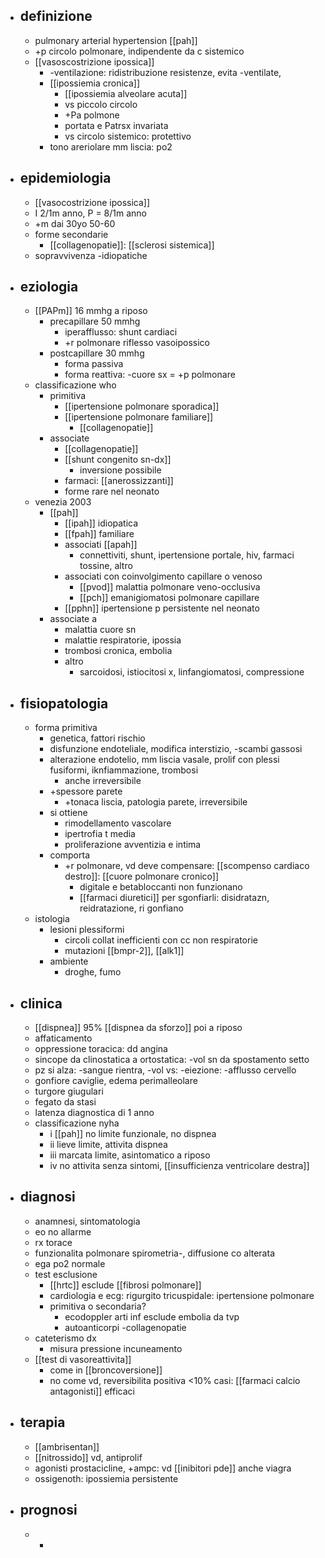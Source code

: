 - ## definizione
	- pulmonary arterial hypertension [[pah]]
	- +p circolo polmonare, indipendente da c sistemico
	- [[vasoscostrizione ipossica]]
		- -ventilazione: ridistribuzione resistenze, evita -ventilate, 
		- [[ipossiemia cronica]]
			- [[ipossiemia alveolare acuta]]
			- vs piccolo circolo
			- +Pa polmone
			- portata e Patrsx invariata
			- vs circolo sistemico: protettivo
		- tono areriolare mm liscia: po2
- ## epidemiologia
	- [[vasocostrizione ipossica]]
	- I 2/1m anno, P = 8/1m anno
	- +m dai 30yo 50-60
	- forme secondarie
		- [[collagenopatie]]: [[sclerosi sistemica]]
	- sopravvivenza -idiopatiche
- ## eziologia
	- [[PAPm]] 16 mmhg a riposo
		- precapillare 50 mmhg
			- iperafflusso: shunt cardiaci
			- +r polmonare riflesso vasoipossico
		- postcapillare 30 mmhg
			- forma passiva
			- forma reattiva: -cuore sx = +p polmonare
	- classificazione who
		- primitiva
			- [[ipertensione polmonare sporadica]]
			- [[ipertensione polmonare familiare]]
				- [[collagenopatie]]
		- associate
			- [[collagenopatie]]
			- [[shunt congenito sn-dx]]
				- inversione possibile
			- farmaci: [[anerossizzanti]]
			- forme rare nel neonato
	- venezia 2003
		- [[pah]]
			- [[ipah]] idiopatica
			- [[fpah]] familiare
			- associati [[apah]]
				- connettiviti, shunt, ipertensione portale, hiv, farmaci tossine, altro
			- associati con coinvolgimento capillare o venoso
				- [[pvod]] malattia polmonare veno-occlusiva
				- [[pch]] emanigiomatosi polmonare capillare
			- [[pphn]] ipertensione p persistente nel neonato
		- associate a
			- malattia cuore sn
			- malattie respiratorie, ipossia
			- trombosi cronica, embolia
			- altro
				- sarcoidosi, istiocitosi x, linfangiomatosi, compressione
- ## fisiopatologia
	- forma primitiva
		- genetica, fattori rischio
		- disfunzione endoteliale, modifica interstizio, -scambi gassosi
		- alterazione endotelio, mm liscia vasale, prolif con plessi fusiformi, iknfiammazione, trombosi
			- anche irreversibile
		- +spessore parete
			- +tonaca liscia, patologia parete, irreversibile
		- si ottiene
			- rimodellamento vascolare
			- ipertrofia t media
			- proliferazione avventizia e intima
		- comporta
			- +r polmonare, vd deve compensare: [[scompenso cardiaco destro]]: [[cuore polmonare cronico]]
				- digitale e betabloccanti non funzionano
				- [[farmaci diuretici]] per sgonfiarli: disidratazn, reidratazione, ri gonfiano
	- istologia
		- lesioni plessiformi
			- circoli collat inefficienti con cc non respiratorie
			- mutazioni [[bmpr-2]], [[alk1]]
		- ambiente
			- droghe, fumo
- ## clinica
	- [[dispnea]] 95% [[dispnea da sforzo]] poi a riposo
	- affaticamento
	- oppressione toracica: dd angina
	- sincope da clinostatica a ortostatica: -vol sn da spostamento setto
	- pz si alza: -sangue rientra, -vol vs: -eiezione: -afflusso cervello
	- gonfiore caviglie, edema perimalleolare
	- turgore giugulari
	- fegato da stasi
	- latenza diagnostica di 1 anno
	- classificazione nyha
		- i [[pah]] no limite funzionale, no dispnea
		- ii lieve limite, attivita dispnea
		- iii marcata limite, asintomatico a riposo
		- iv no attivita senza sintomi, [[insufficienza ventricolare destra]]
- ## diagnosi
	- anamnesi, sintomatologia
	- eo no allarme
	- rx torace
	- funzionalita polmonare spirometria-, diffusione co alterata
	- ega po2 normale
	- test esclusione
		- [[hrtc]] esclude [[fibrosi polmonare]]
		- cardiologia e ecg: rigurgito tricuspidale: ipertensione polmonare
		- primitiva o secondaria?
			- ecodoppler arti inf esclude embolia da tvp
			- autoanticorpi -collagenopatie
	- cateterismo dx
		- misura pressione incuneamento
	- [[test di vasoreattivita]]
		- come in [[broncoversione]]
		- no come vd, reversibilita positiva <10% casi: [[farmaci calcio antagonisti]] efficaci
- ## terapia
	- [[ambrisentan]]
	- [[nitrossido]] vd, antiprolif
	- agonisti prostacicline, +ampc: vd [[inibitori pde]] anche viagra
	- ossigenoth: ipossiemia persistente
- ## prognosi
	- -